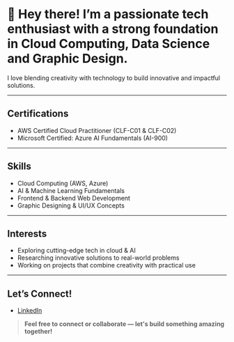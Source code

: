 # 👋 Hey there! I’m a passionate tech enthusiast with a strong foundation in **Cloud Computing**, **Data Science** and **Graphic Design**.  
I love blending creativity with technology to build innovative and impactful solutions.

---

## Certifications
- AWS Certified Cloud Practitioner (CLF-C01 & CLF-C02)
- Microsoft Certified: Azure AI Fundamentals (AI-900)

---

## Skills
- Cloud Computing (AWS, Azure)
- AI & Machine Learning Fundamentals
- Frontend & Backend Web Development
- Graphic Designing & UI/UX Concepts

---

## Interests
- Exploring cutting-edge tech in cloud & AI
- Researching innovative solutions to real-world problems
- Working on projects that combine creativity with practical use

---

## Let’s Connect!
- [LinkedIn](https://www.linkedin.com/in/vinayak0202)

>**Feel free to connect or collaborate — let's build something amazing together!**

